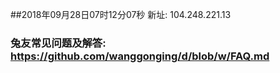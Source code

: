 ##2018年09月28日07时12分07秒 新址: 104.248.221.13
### 兔友常见问题及解答: https://github.com/wanggonging/d/blob/w/FAQ.md
